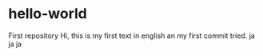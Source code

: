 # hello-world
First repository
Hi, this is my first text in english an my first commit tried. ja ja ja

